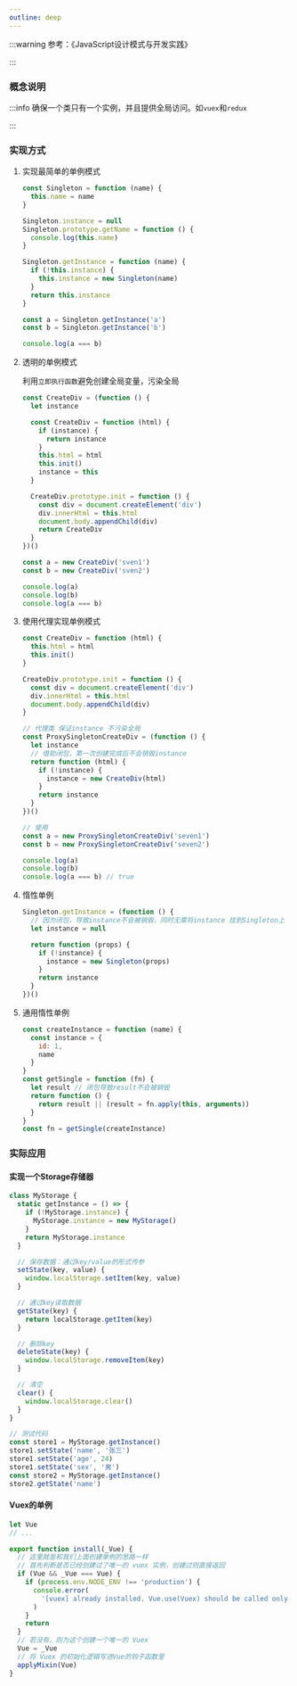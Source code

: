 ```yaml
---
outline: deep
---
```


:::warning 参考：《JavaScript设计模式与开发实践》

:::

### 概念说明

:::info 确保一个类只有一个实例，并且提供全局访问。如`vuex`和`redux`

:::

### 实现方式

1. 实现最简单的单例模式

   ```javascript
   const Singleton = function (name) {
     this.name = name
   }

   Singleton.instance = null
   Singleton.prototype.getName = function () {
     console.log(this.name)
   }

   Singleton.getInstance = function (name) {
     if (!this.instance) {
       this.instance = new Singleton(name)
     }
     return this.instance
   }

   const a = Singleton.getInstance('a')
   const b = Singleton.getInstance('b')

   console.log(a === b)
   ```

2. 透明的单例模式

   利用`立即执行函数`避免创建全局变量，污染全局

   ```javascript
   const CreateDiv = (function () {
     let instance

     const CreateDiv = function (html) {
       if (instance) {
         return instance
       }
       this.html = html
       this.init()
       instance = this
     }

     CreateDiv.prototype.init = function () {
       const div = document.createElement('div')
       div.innerHtml = this.html
       document.body.appendChild(div)
       return CreateDiv
     }
   })()

   const a = new CreateDiv('sven1')
   const b = new CreateDiv('sven2')

   console.log(a)
   console.log(b)
   console.log(a === b)
   ```

3. 使用代理实现单例模式

   ```javascript
   const CreateDiv = function (html) {
     this.html = html
     this.init()
   }

   CreateDiv.prototype.init = function () {
     const div = document.createElement('div')
     div.innerHtml = this.html
     document.body.appendChild(div)
   }

   // 代理类 保证instance 不污染全局
   const ProxySingletonCreateDiv = (function () {
     let instance
     // 借助闭包，第一次创建完成后不会销毁instance
     return function (html) {
       if (!instance) {
         instance = new CreateDiv(html)
       }
       return instance
     }
   })()

   // 使用
   const a = new ProxySingletonCreateDiv('seven1')
   const b = new ProxySingletonCreateDiv('seven2')

   console.log(a)
   console.log(b)
   console.log(a === b) // true
   ```

4. 惰性单例

   ```javascript
   Singleton.getInstance = (function () {
     // 因为闭包，导致instance不会被销毁，同时无需将instance 挂到Singleton上
     let instance = null

     return function (props) {
       if (!instance) {
         instance = new Singleton(props)
       }
       return instance
     }
   })()
   ```

5. 通用惰性单例

   ```javascript
   const createInstance = function (name) {
     const instance = {
       id: 1,
       name
     }
   }
   const getSingle = function (fn) {
     let result // 闭包导致result不会被销毁
     return function () {
       return result || (result = fn.apply(this, arguments))
     }
   }
   const fn = getSingle(createInstance)

### 实际应用

#### 实现一个Storage存储器

```javascript
class MyStorage {
  static getInstance = () => {
    if (!MyStorage.instance) {
      MyStorage.instance = new MyStorage()
    }
    return MyStorage.instance
  }

  // 保存数据：通过key/value的形式传参
  setState(key, value) {
    window.localStorage.setItem(key, value)
  }

  // 通过key读取数据
  getState(key) {
    return localStorage.getItem(key)
  }

  // 删除key
  deleteState(key) {
    window.localStorage.removeItem(key)
  }

  // 清空
  clear() {
    window.localStorage.clear()
  }
}

// 测试代码
const store1 = MyStorage.getInstance()
store1.setState('name', '张三')
store1.setState('age', 24)
store1.setState('sex', '男')
const store2 = MyStorage.getInstance()
store2.getState('name')
```

#### Vuex的单例

```javascript
let Vue
// ...

export function install(_Vue) {
  // 这里就是和我们上面创建单例的思路一样
  // 首先判断是否已经创建过了唯一的 vuex 实例，创建过则直接返回
  if (Vue && _Vue === Vue) {
    if (process.env.NODE_ENV !== 'production') {
      console.error(
        '[vuex] already installed. Vue.use(Vuex) should be called only once.'
      )
    }
    return
  }
  // 若没有，则为这个创建一个唯一的 Vuex
  Vue = _Vue
  // 将 Vuex 的初始化逻辑写进Vue的钩子函数里
  applyMixin(Vue)
}
```
